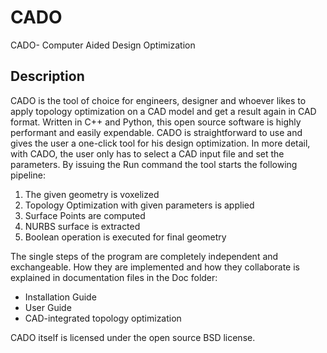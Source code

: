 # CADO
CADO- Computer Aided Design Optimization

## Description
CADO is the tool of choice for engineers, designer and whoever likes to apply topology optimization on a CAD model and get a result again in CAD format. Written in C++ and Python, this open source software is highly performant and easily expendable. CADO is straightforward to use and gives the user a one-click tool for his design optimization. In more detail, with CADO, the user only has to select a CAD
input file and set the parameters. By issuing the Run command the tool starts the following pipeline:

1. The given geometry is voxelized
2. Topology Optimization with given parameters is applied
3. Surface Points are computed
4. NURBS surface is extracted
5. Boolean operation is executed for final geometry

The single steps of the program are completely independent and exchangeable. How they are implemented and how they collaborate is explained in documentation files in the Doc folder:

- Installation Guide
- User Guide
- CAD-integrated topology optimization

CADO itself is licensed under the open source BSD license.
